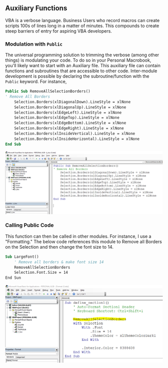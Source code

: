 ## Auxiliary Functions

VBA is a verbose language. Business Users who record macros can create scripts 100s of lines long in a matter of minutes. This compounds to create steep barriers of entry for aspiring VBA developers. 

### Modulation with `Public`
The universal programming solution to trimming the verbose (among other things) is modulating your code. To do so in your Personal Macrobook, you'll likely want to start with an Auxiliary file. This auxiliary file can contain functions and subroutines that are accessible to other code. Inter-module development is possible by declaring the subroutine/function with the `Public` keyword. For instance, 

```vb
Public Sub RemoveAllSelectionBorders()
' Remove All Borders
    Selection.Borders(xlDiagonalDown).LineStyle = xlNone
    Selection.Borders(xlDiagonalUp).LineStyle = xlNone
    Selection.Borders(xlEdgeLeft).LineStyle = xlNone
    Selection.Borders(xlEdgeTop).LineStyle = xlNone
    Selection.Borders(xlEdgeBottom).LineStyle = xlNone
    Selection.Borders(xlEdgeRight).LineStyle = xlNone
    Selection.Borders(xlInsideVertical).LineStyle = xlNone
    Selection.Borders(xlInsideHorizontal).LineStyle = xlNone
End Sub
```
![.](https://github.com/jaimiles23/VBA-Operations/blob/main/_images/aux_funcs/RemoveBorders.png?raw=true)

### Calling Public Code

This function can then be called in other modules. For instance, I use a "Formatting." The below code references this module to Remove all Borders on the Selection and then change the font size to 14.

```vb
Sub LargeFont()
    ' Remove all borders & make font size 14
    RemoveAllSelectionBorders
    Selection.Font.Size = 14
End Sun
```

![.](https://github.com/jaimiles23/VBA-Operations/blob/main/_images/aux_funcs/CallPublicExample.PNG?raw=true)
